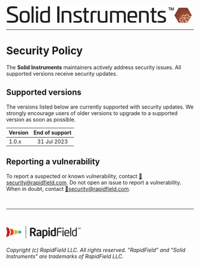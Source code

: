 <!--
Copyright (c) RapidField LLC. Licensed under the MIT License. See LICENSE.txt in the project root for license information.
-->

[![Solid Instruments](SolidInstruments.Logo.Color.Transparent.500w.png)](README.md)
- - -

# Security Policy

The **Solid Instruments** maintainers actively address security issues. All supported versions receive security updates.

## Supported versions

The versions listed below are currently supported with security updates. We strongly encourage users of older versions to upgrade to a supported version as soon as possible.

| Version | End of support |
| ------- | :------------: |
| 1.0.x   | 31 Jul 2023    |

## Reporting a vulnerability

To report a suspected or known vulnerability, contact [:email:security@rapidfield.com](mailto:security@rapidfield.com). Do not open an issue to report a vulnerability. When in doubt, contact [:email:security@rapidfield.com](mailto:security@rapidfield.com).

<br />

- - -

<br />

[![RapidField](RapidField.Logo.Color.Black.Transparent.200w.png)](https://www.rapidfield.com)

###### Copyright (c) RapidField LLC. All rights reserved. "RapidField" and "Solid Instruments" are trademarks of RapidField LLC.